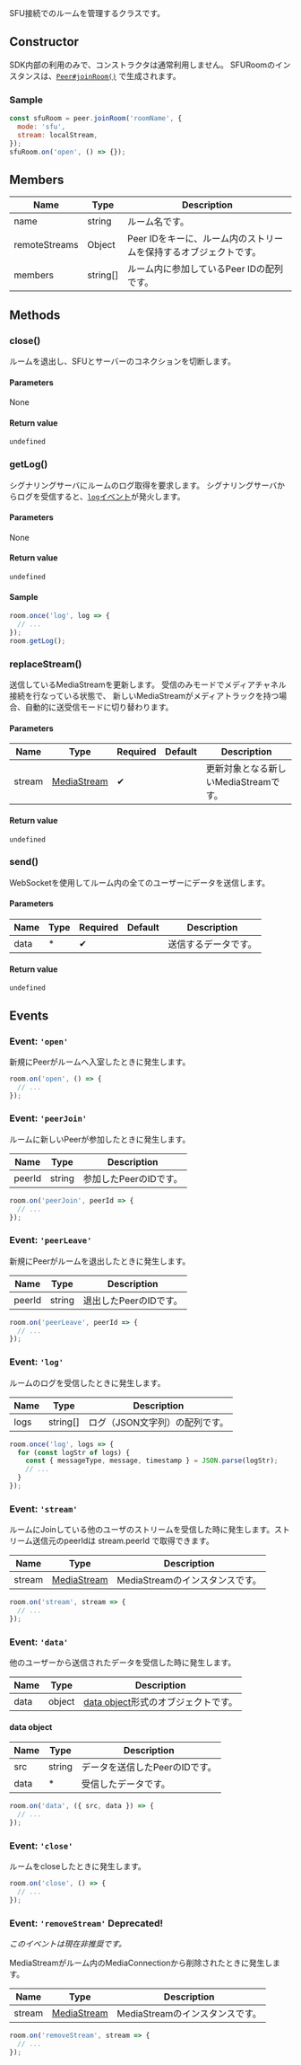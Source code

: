 SFU接続でのルームを管理するクラスです。

## Constructor

SDK内部の利用のみで、コンストラクタは通常利用しません。
SFURoomのインスタンスは、[`Peer#joinRoom()`](../peer#joinroom) で生成されます。

### Sample

```js
const sfuRoom = peer.joinRoom('roomName', {
  mode: 'sfu',
  stream: localStream,
});
sfuRoom.on('open', () => {});
```

## Members

| Name          | Type     | Description                                                      |
| ------------- | -------- | ---------------------------------------------------------------- |
| name          | string   | ルーム名です。                                                   |
| remoteStreams | Object   | Peer IDをキーに、ルーム内のストリームを保持するオブジェクトです。 |
| members       | string[] | ルーム内に参加しているPeer IDの配列です。                        |

## Methods

### close()

ルームを退出し、SFUとサーバーのコネクションを切断します。

#### Parameters

None

#### Return value

`undefined`


### getLog()

シグナリングサーバにルームのログ取得を要求します。
シグナリングサーバからログを受信すると、[`log`イベント](#log)が発火します。

#### Parameters

None

#### Return value

`undefined`

#### Sample

```js
room.once('log', log => {
  // ...
});
room.getLog();
```

### replaceStream()

送信しているMediaStreamを更新します。
受信のみモードでメディアチャネル接続を行なっている状態で、
新しいMediaStreamがメディアトラックを持つ場合、自動的に送受信モードに切り替わります。

#### Parameters

| Name   | Type          | Required | Default | Description                             |
|--------|---------------|----------|---------|-----------------------------------------|
| stream | [MediaStream] | ✔        |         | 更新対象となる新しいMediaStreamです。 |

#### Return value

`undefined`

### send()

WebSocketを使用してルーム内の全てのユーザーにデータを送信します。

#### Parameters

| Name | Type | Required | Default | Description          |
| ---- | ---- | -------- | ------- | -------------------- |
| data | *    | ✔        |         | 送信するデータです。 |

#### Return value

`undefined`

## Events

### Event: `'open'`

新規にPeerがルームへ入室したときに発生します。

```js
room.on('open', () => {
  // ...
});
```

### Event: `'peerJoin'`

ルームに新しいPeerが参加したときに発生します。

| Name   | Type   | Description    |
| ------ | ------ | -------------- |
| peerId | string | 参加したPeerのIDです。 |

```js
room.on('peerJoin', peerId => {
  // ...
});
```

### Event: `'peerLeave'`

新規にPeerがルームを退出したときに発生します。

| Name   | Type   | Description    |
| ------ | ------ | -------------- |
| peerId | string | 退出したPeerのIDです。 |

```js
room.on('peerLeave', peerId => {
  // ...
});
```

### Event: `'log'`

ルームのログを受信したときに発生します。

| Name | Type     | Description                  |
| ---- | -------- | ---------------------------- |
| logs | string[] | ログ（JSON文字列）の配列です。 |

```js
room.once('log', logs => {
  for (const logStr of logs) {
    const { messageType, message, timestamp } = JSON.parse(logStr);
    // ...
  }
});
```

### Event: `'stream'`

ルームにJoinしている他のユーザのストリームを受信した時に発生します。ストリーム送信元のpeerIdは stream.peerId で取得できます。

| Name   | Type        | Description                     |
| ------ | ----------- | ------------------------------- |
| stream | [MediaStream] | MediaStreamのインスタンスです。 |

```js
room.on('stream', stream => {
  // ...
});
```

### Event: `'data'`

他のユーザーから送信されたデータを受信した時に発生します。

| Name | Type   | Description                                         |
| ---- | ------ | --------------------------------------------------- |
| data | object | [data object](#data-object)形式のオブジェクトです。 |


#### data object

| Name | Type   | Description                    |
| ---- | ------ | ------------------------------ |
| src  | string | データを送信したPeerのIDです。 |
| data | *      | 受信したデータです。           |

```js
room.on('data', ({ src, data }) => {
  // ...
});
```

### Event: `'close'`

ルームをcloseしたときに発生します。

```js
room.on('close', () => {
  // ...
});
```

### Event: `'removeStream'` **Deprecated!**

*このイベントは現在非推奨です。*

MediaStreamがルーム内のMediaConnectionから削除されたときに発生します。

| Name   | Type        | Description                     |
| ------ | ----------- | ------------------------------- |
| stream | [MediaStream] | MediaStreamのインスタンスです。 |

```js
room.on('removeStream', stream => {
  // ...
});
```

[MediaStream]: https://w3c.github.io/mediacapture-main/#mediastream
